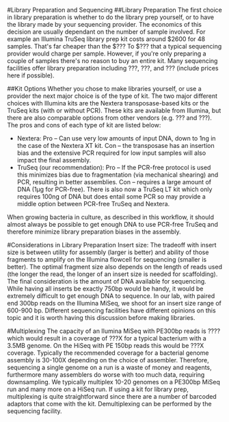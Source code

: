 #Library Preparation and Sequencing 
##Library Preparation
The first choice in library preparation is whether to do the library prep yourself, or to have the library made by your sequencing provider. The economics of this decision are usually dependant on the number of sample involved. For example an Illumina TruSeq library prep kit costs around $2600 for 48 samples.  That's far cheaper than the $??? To $??? that a typical sequencing provider would charge per sample.  However, if you're only preparing a couple of samples there's no reason to buy an entire kit.  Many sequencing facilities offer library preparation including ???, ???, and ??? (include prices here if possible).

##Kit Options
Whether you chose to make libraries yourself, or use a provider the next major choice is of the type of kit.  The two major different choices with Illumina kits are the Nextera transposase-based kits or the TruSeq kits (with or without PCR). These kits are available from Illumina, but there are also comparable options from other vendors (e.g. ??? and ???). The pros and cons of each type of kit are listed below:

+ Nextera: Pro – Can use very low amounts of input DNA, down to 1ng in the case of the Nextera XT kit. Con – the transposase has an insertion bias and the extensive PCR required for low input samples will also impact the final assembly.
+ TruSeq (our recommendation): Pro – If the PCR-free protocol is used this minimizes bias due to fragmentation (via mechanical shearing) and PCR, resulting in better assemblies. Con – requires a large amount of DNA (1µg for PCR-free).  There is also now a TruSeq LT kit which only requires 100ng of DNA but does entail some PCR so may provide a middle option between PCR-free TruSeq and Nextera.

When growing bacteria in culture, as described in this workflow, it should almost always be possible to get enough DNA to use PCR-free TruSeq and therefore minimize library preparation biases in the assembly.

#Considerations in Library Preparation
Insert size: The tradeoff with insert size is between utility for assembly (larger is better) and ability of those fragments to amplify on the Illumina flowcell for sequencing (smaller is better). The optimal fragment size also depends on the length of reads used (the longer the read, the longer of an insert size is needed for scaffolding). The final consideration is the amount of DNA available for sequencing. While having all inserts be exactly 750bp would be handy, it would be extremely difficult to get enough DNA to sequence. In our lab, with paired end 300bp reads on the Illumina MiSeq, we shoot for an insert size range of 600-900 bp. Different sequencing facilities have different opinions on this topic and it is worth having this discussion before making libraries.

#Multiplexing
The capacity of an Ilumina MiSeq with PE300bp reads is ???? which would result in a coverage of ???X for a typical bacterium with a 3.5MB genome.  On the HiSeq with PE 150bp reads this would be ???X coverage. Typically the recommended coverage for a bacterial genome assembly is 30-100X depending on the choice of assembler.  Therefore, sequencing a single genome on a run is a waste of money and reagents, furthermore many assemblers do worse with too much data, requiring downsampling.  We typically multiplex 10-20 genomes on a PE300bp MiSeq run and many more on a HiSeq run.  If using a kit for library prep, multiplexing is quite straightforward since there are a number of barcoded adaptors that come with the kit. Demultiplexing can be performed by the sequencing facility.
